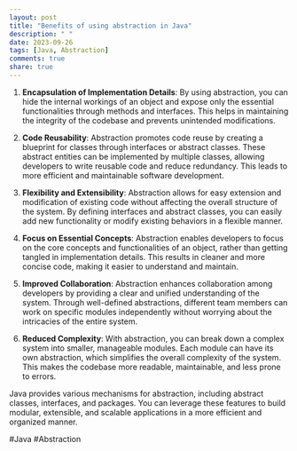 ```yaml
---
layout: post
title: "Benefits of using abstraction in Java"
description: " "
date: 2023-09-26
tags: [Java, Abstraction]
comments: true
share: true
---
```


1. **Encapsulation of Implementation Details**: By using abstraction, you can hide the internal workings of an object and expose only the essential functionalities through methods and interfaces. This helps in maintaining the integrity of the codebase and prevents unintended modifications.

2. **Code Reusability**: Abstraction promotes code reuse by creating a blueprint for classes through interfaces or abstract classes. These abstract entities can be implemented by multiple classes, allowing developers to write reusable code and reduce redundancy. This leads to more efficient and maintainable software development.

3. **Flexibility and Extensibility**: Abstraction allows for easy extension and modification of existing code without affecting the overall structure of the system. By defining interfaces and abstract classes, you can easily add new functionality or modify existing behaviors in a flexible manner.

4. **Focus on Essential Concepts**: Abstraction enables developers to focus on the core concepts and functionalities of an object, rather than getting tangled in implementation details. This results in cleaner and more concise code, making it easier to understand and maintain.

5. **Improved Collaboration**: Abstraction enhances collaboration among developers by providing a clear and unified understanding of the system. Through well-defined abstractions, different team members can work on specific modules independently without worrying about the intricacies of the entire system.

6. **Reduced Complexity**: With abstraction, you can break down a complex system into smaller, manageable modules. Each module can have its own abstraction, which simplifies the overall complexity of the system. This makes the codebase more readable, maintainable, and less prone to errors.

Java provides various mechanisms for abstraction, including abstract classes, interfaces, and packages. You can leverage these features to build modular, extensible, and scalable applications in a more efficient and organized manner.

#Java #Abstraction